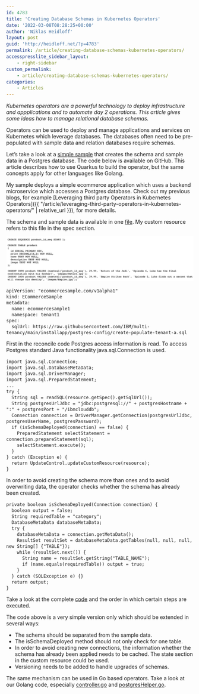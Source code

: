 ```yaml
---
id: 4783
title: 'Creating Database Schemas in Kubernetes Operators'
date: '2022-03-08T08:28:25+00:00'
author: 'Niklas Heidloff'
layout: post
guid: 'http://heidloff.net/?p=4783'
permalink: /article/creating-database-schemas-kubernetes-operators/
accesspresslite_sidebar_layout:
    - right-sidebar
custom_permalink:
    - article/creating-database-schemas-kubernetes-operators/
categories:
    - Articles
---
```


*Kubernetes operators are a powerful technology to deploy infrastructure and appplications and to automate day 2 operations. This article gives some ideas how to manage relational database schemas.*

Operators can be used to deploy and manage applications and services on Kubernetes which leverage databases. The databases often need to be pre-populated with sample data and relation databases require schemas.

Let’s take a look at a [simple sample](https://github.com/nheidloff/quarkus-operator-microservice-database) that creates the schema and sample data in a Postgres database. The code below is available on GitHub. This article describes how to use Quarkus to build the operator, but the same concepts apply for other languages like Golang.

My sample deploys a simple ecommerce application which uses a backend microservice which accesses a Postgres database. Check out my previous blogs, for example [Leveraging third party Operators in Kubernetes Operators]({{ "/article/leveraging-third-party-operators-in-kubernetes-operators/" | relative_url }}), for more details.

The schema and sample data is available in one [file](https://raw.githubusercontent.com/IBM/multi-tenancy/main/installapp/postgres-config/create-populate-tenant-a.sql). My custom resource refers to this file in the spec section.

![image](/assets/img/2022/03/Screenshot-2022-03-08-at-09.21.57.png)

```
apiVersion: "ecommercesample.com/v1alpha1"
kind: ECommerceSample
metadata:
  name: ecommercesample1
  namespace: tenant1
spec:
  sqlUrl: https://raw.githubusercontent.com/IBM/multi-tenancy/main/installapp/postgres-config/create-populate-tenant-a.sql
```

First in the reconcile code Postgres access information is read. To access Postgres standard Java functionality java.sql.Connection is used.

```
import java.sql.Connection;
import java.sql.DatabaseMetaData;
import java.sql.DriverManager;
import java.sql.PreparedStatement;
...
try {
  String sql = readSQL(resource.getSpec().getSqlUrl());
  String postgresUrlJdbc = "jdbc:postgresql://" + postgresHostname + ":" + postgresPort + "/ibmclouddb";
  Connection connection = DriverManager.getConnection(postgresUrlJdbc, postgresUserName, postgresPassword);            
  if (isSchemaDeployed(connection) == false) {
    PreparedStatement selectStatement = connection.prepareStatement(sql);
    selectStatement.execute();
  }                            
} catch (Exception e) {
  return UpdateControl.updateCustomResource(resource);
}
```

In order to avoid creating the schema more than ones and to avoid overwriting data, the operator checks whether the schema has already been created.

```
private boolean isSchemaDeployed(Connection connection) {
  boolean output = false;
  String requiredTable = "category";
  DatabaseMetaData databaseMetaData;
  try {
    databaseMetaData = connection.getMetaData();
    ResultSet resultSet = databaseMetaData.getTables(null, null, null, new String[] {"TABLE"});
    while (resultSet.next()) {
      String name = resultSet.getString("TABLE_NAME");
      if (name.equals(requiredTable)) output = true;
    }
  } catch (SQLException e) {}
  return output;
}
```

Take a look at the complete [code](https://github.com/nheidloff/quarkus-operator-microservice-database/blob/1c8689d5c9129c282b2a95e41307d582b54ffd0b/src/main/java/com/ecommercesample/ECommerceSampleController.java) and the order in which certain steps are executed.

The code above is a very simple version only which should be extended in several ways:

- The schema should be separated from the sample data.
- The isSchemaDeployed method should not only check for one table.
- In order to avoid creating new connections, the information whether the schema has already been applied needs to be cached. The state section in the custom resource could be used.
- Versioning needs to be added to handle upgrades of schemas.

The same mechanism can be used in Go based operators. Take a look at our Golang code, especially [controller.go](https://github.com/IBM/multi-tenancy/blob/add-operator/operator/ecommerceapplication/controllers/ecommerceapplication_controller.go) and [postgresHelper.go](https://github.com/IBM/multi-tenancy/blob/add-operator/operator/ecommerceapplication/postgresHelper/postgresHelper.go).